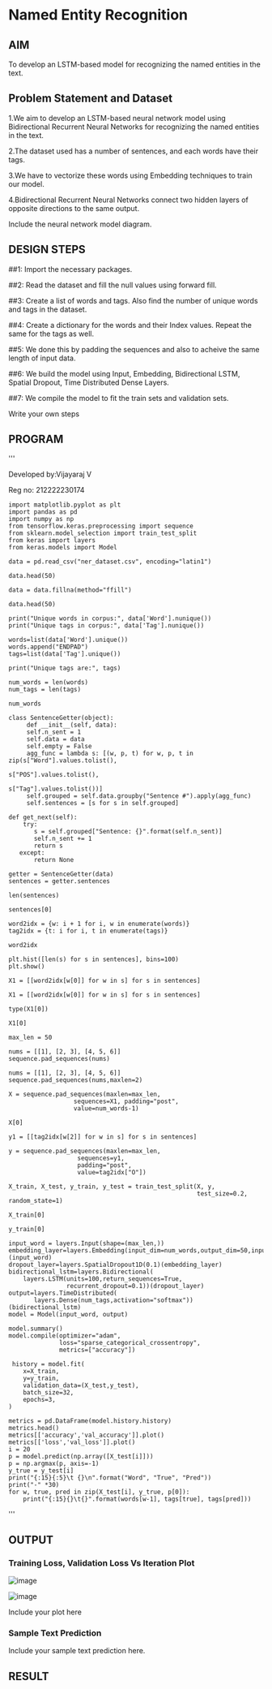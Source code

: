 # Named Entity Recognition

## AIM

To develop an LSTM-based model for recognizing the named entities in the text.

## Problem Statement and Dataset
1.We aim to develop an LSTM-based neural network model using Bidirectional Recurrent Neural Networks for recognizing the named entities in the text.

2.The dataset used has a number of sentences, and each words have their tags.

3.We have to vectorize these words using Embedding techniques to train our model.

4.Bidirectional Recurrent Neural Networks connect two hidden layers of opposite directions to the same output.

Include the neural network model diagram.

## DESIGN STEPS

##1: Import the necessary packages.

##2: Read the dataset and fill the null values using forward fill.

##3: Create a list of words and tags. Also find the number of unique words and tags in the dataset.

##4: Create a dictionary for the words and their Index values. Repeat the same for the tags as well.

##5: We done this by padding the sequences and also to acheive the same length of input data.

##6: We build the model using Input, Embedding, Bidirectional LSTM, Spatial Dropout, Time Distributed Dense Layers.

##7: We compile the model to fit the train sets and validation sets.

Write your own steps

## PROGRAM
'''

Developed by:Vijayaraj V

Reg no: 212222230174


    import matplotlib.pyplot as plt
    import pandas as pd
    import numpy as np
    from tensorflow.keras.preprocessing import sequence
    from sklearn.model_selection import train_test_split
    from keras import layers
    from keras.models import Model

    data = pd.read_csv("ner_dataset.csv", encoding="latin1")

    data.head(50)

    data = data.fillna(method="ffill")

    data.head(50)

    print("Unique words in corpus:", data['Word'].nunique())
    print("Unique tags in corpus:", data['Tag'].nunique())

    words=list(data['Word'].unique())
    words.append("ENDPAD")
    tags=list(data['Tag'].unique())

    print("Unique tags are:", tags)

    num_words = len(words)
    num_tags = len(tags)

    num_words

    class SentenceGetter(object):
         def __init__(self, data):
         self.n_sent = 1
         self.data = data
         self.empty = False
         agg_func = lambda s: [(w, p, t) for w, p, t in zip(s["Word"].values.tolist(),
                                                            s["POS"].values.tolist(),
                                                            s["Tag"].values.tolist())]
         self.grouped = self.data.groupby("Sentence #").apply(agg_func)
         self.sentences = [s for s in self.grouped]

    def get_next(self):
        try:
           s = self.grouped["Sentence: {}".format(self.n_sent)]
           self.n_sent += 1
           return s
       except:
           return None

    getter = SentenceGetter(data)
    sentences = getter.sentences

    len(sentences)

    sentences[0]

    word2idx = {w: i + 1 for i, w in enumerate(words)}
    tag2idx = {t: i for i, t in enumerate(tags)}

    word2idx

    plt.hist([len(s) for s in sentences], bins=100)
    plt.show()

    X1 = [[word2idx[w[0]] for w in s] for s in sentences]

    X1 = [[word2idx[w[0]] for w in s] for s in sentences]

    type(X1[0])

    X1[0]

    max_len = 50

    nums = [[1], [2, 3], [4, 5, 6]]
    sequence.pad_sequences(nums)

    nums = [[1], [2, 3], [4, 5, 6]]
    sequence.pad_sequences(nums,maxlen=2)

    X = sequence.pad_sequences(maxlen=max_len,
                      sequences=X1, padding="post",
                      value=num_words-1)

    X[0]

    y1 = [[tag2idx[w[2]] for w in s] for s in sentences]

    y = sequence.pad_sequences(maxlen=max_len,
                       sequences=y1,
                       padding="post",
                       value=tag2idx["O"])

    X_train, X_test, y_train, y_test = train_test_split(X, y,
                                                        test_size=0.2, random_state=1)

    X_train[0]

    y_train[0]

    input_word = layers.Input(shape=(max_len,))
    embedding_layer=layers.Embedding(input_dim=num_words,output_dim=50,input_length=max_len)(input_word)
    dropout_layer=layers.SpatialDropout1D(0.1)(embedding_layer)
    bidirectional_lstm=layers.Bidirectional(
        layers.LSTM(units=100,return_sequences=True,
                    recurrent_dropout=0.1))(dropout_layer)
    output=layers.TimeDistributed(
           layers.Dense(num_tags,activation="softmax"))(bidirectional_lstm)
    model = Model(input_word, output)

    model.summary()
    model.compile(optimizer="adam",
                  loss="sparse_categorical_crossentropy",
                  metrics=["accuracy"])

     history = model.fit(
        x=X_train,
        y=y_train,
        validation_data=(X_test,y_test),
        batch_size=32, 
        epochs=3,
    )

    metrics = pd.DataFrame(model.history.history)
    metrics.head()
    metrics[['accuracy','val_accuracy']].plot()
    metrics[['loss','val_loss']].plot()
    i = 20
    p = model.predict(np.array([X_test[i]]))
    p = np.argmax(p, axis=-1)
    y_true = y_test[i]
    print("{:15}{:5}\t {}\n".format("Word", "True", "Pred"))
    print("-" *30)
    for w, true, pred in zip(X_test[i], y_true, p[0]):
        print("{:15}{}\t{}".format(words[w-1], tags[true], tags[pred]))
'''
## OUTPUT

### Training Loss, Validation Loss Vs Iteration Plot

![image](https://github.com/vijayarajv1704/named-entity-recognition/assets/121303741/b3dbe67a-0d28-46da-991d-d42505cb7802)


![image](https://github.com/vijayarajv1704/named-entity-recognition/assets/121303741/a08e6a94-cd73-418e-87ac-60e0c97b396d)


Include your plot here

### Sample Text Prediction
Include your sample text prediction here.

## RESULT
